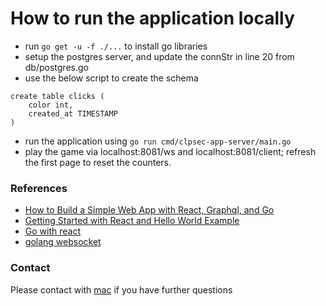 # How to run the application locally

- run `go get -u -f ./...` to install go libraries
- setup the postgres server, and update the connStr in line 20 from db/postgres.go
- use the below script to create the schema
```
create table clicks (
    color int,
    created_at TIMESTAMP
)
```
- run the application using `go run cmd/clpsec-app-server/main.go`
- play the game via localhost:8081/ws and localhost:8081/client; refresh the first page to reset the counters.

### References 
- [How to Build a Simple Web App with React, Graphql, and Go](https://medium.com/@chrischuck35/how-to-build-a-simple-web-app-in-react-graphql-go-e71c79beb1d)
- [Getting Started with React and Hello World Example](https://www.golangprograms.com/getting-started-with-react-and-hello-world-example.html)
- [Go with react](https://medium.com/@rocketlaunchr.cloud/go-with-react-de5ee4f01df9)
- [golang websocket](https://gist.github.com/rogerwelin/4d9891b2440e62e88ce34f9f7bdc31b7)

### Contact
Please contact with [mac](macma.hk@gmail.com) if you have further questions

